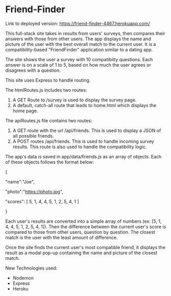 # Friend-Finder

Link to deployed version: https://friend-finder-4467.herokuapp.com/


This full-stack site takes in results from users' surveys, then compares their answers with those from other users. The app displays the name and picture of the user with the best overall match to the current user. It is a compatibility-based "FriendFinder" application similar to a dating app. 


The site shows the user a survey with 10 compatibilty questions. Each answer is on a scale of 1 to 5, based on how much the user agrees or disagrees with a question.

This site uses Express to handle routing. 

The htmlRoutes.js includes two routes:
1. A GET Route to /survey is used to display the survey page.
2. A default, catch-all route that leads to home.html which displays the home page.

The apiRoutes.js file contains two routes:
1. A GET route with the url /api/friends. This is used to display a JSON of all possible friends.
2. A POST routes /api/friends. This is used to handle incoming survey results. This route is also used to handle the compatibility logic.

The app's data is saved in app/data/friends.js as an array of objects. Each of these objects follows the format below:

{

  "name":"Joe",
  
  "photo":"https://photo.jpg",
  
  "scores": [ 5, 1, 4, 4, 5, 1, 2, 5, 4, 1 ]
  
}


Each user's results are converted into a simple array of numbers (ex: [5, 1, 4, 4, 5, 1, 2, 5, 4, 1]). Then the difference between the current user's score is compared to those from other users, question by question. The closest match is the user with the least amount of difference.


Once the site finds the current user's most compatible friend, it displays the result as a modal pop-up containing the name and picture of the closest match.

New Technologies used:
- Nodemon
- Express
- Heroku 



